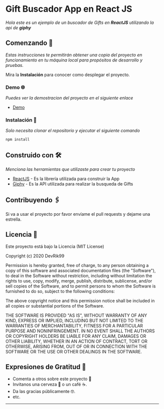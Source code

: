 # Gift Buscador App en React JS

_Hola este es un ejemplo de un buscador de Gifts en **ReactJS** utilizando la api de **giphy**_

## Comenzando 🚀

_Estas instrucciones te permitirán obtener una copia del proyecto en funcionamiento en tu máquina local para propósitos de desarrollo y pruebas._

Mira la **Instalación** para conocer como desplegar el proyecto.

### Demo 🌐

_Puedes ver la demostracion del proyecto en el siguiente enlace_

- [Demo](https://devrik99.github.io/Gift-React-App/)

### Instalación 🔧

_Solo necesita clonar el repositorio y ejecutar el siguiente comando_

```
npm install
```

## Construido con 🛠️

_Menciona las herramientas que utilizaste para crear tu proyecto_

- [ReactJS](https://es.reactjs.org/) - Es la librería utilizada para construir la App
- [Giphy](https://developers.giphy.com/) - Es la API utilizada para realizar la busqueda de Gifts

## Contribuyendo 🖇️

Si va a usar el proyecto por favor envíame el pull requests y dejame una estrella.

## Licencia 📄

Este proyecto está bajo la Licencia (MIT License)

Copyright (c) 2020 DevRik99

Permission is hereby granted, free of charge, to any person obtaining a copy of this software and associated documentation files (the "Software"), to deal in the Software without restriction, including without limitation the rights to use, copy, modify, merge, publish, distribute, sublicense, and/or sell copies of the Software, and to permit persons to whom the Software is furnished to do so, subject to the following conditions:

The above copyright notice and this permission notice shall be included in all copies or substantial portions of the Software.

THE SOFTWARE IS PROVIDED "AS IS", WITHOUT WARRANTY OF ANY KIND, EXPRESS OR IMPLIED, INCLUDING BUT NOT LIMITED TO THE WARRANTIES OF MERCHANTABILITY, FITNESS FOR A PARTICULAR PURPOSE AND NONINFRINGEMENT. IN NO EVENT SHALL THE AUTHORS OR COPYRIGHT HOLDERS BE LIABLE FOR ANY CLAIM, DAMAGES OR OTHER LIABILITY, WHETHER IN AN ACTION OF CONTRACT, TORT OR OTHERWISE, ARISING FROM, OUT OF OR IN CONNECTION WITH THE SOFTWARE OR THE USE OR OTHER DEALINGS IN THE SOFTWARE.

## Expresiones de Gratitud 🎁

- Comenta a otros sobre este proyecto 📢
- Invitanos una cerveza 🍺 o un café ☕.
- Da las gracias públicamente 🤓.
- etc.

---
